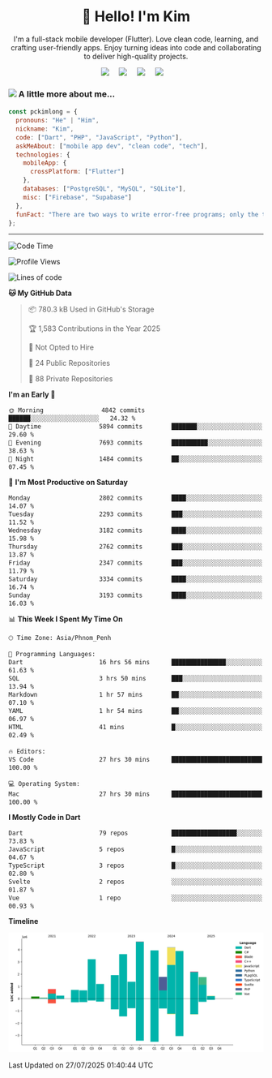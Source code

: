 <h1 align="center">👋 Hello! I'm Kim</h1>

<p align="center">
   I'm a full-stack mobile developer (Flutter). Love clean code, learning, and crafting user-friendly apps. Enjoy turning ideas into code and collaborating to deliver high-quality projects.
</p>

<p align="center">
  <a href="mailto:pochkimlong88@gmail.com"><img src="https://img.shields.io/badge/gmail-%23D14836.svg?&style=for-the-badge&logo=gmail&logoColor=white" /></a>&nbsp;&nbsp;&nbsp;&nbsp;
  <a href="https://t.me/pochkimlong/"><img src="https://img.shields.io/badge/telegram-%230077B5.svg?&style=for-the-badge&logo=telegram&logoColor=white" /></a>&nbsp;&nbsp;&nbsp;&nbsp;
  <a href="https://www.youtube.com/@PochKimlong/"><img src="https://img.shields.io/badge/youtube-%23dc2743.svg?&style=for-the-badge&logo=youtube&logoColor=white" /></a>&nbsp;&nbsp;&nbsp;&nbsp;
  <a href="https://www.tiktok.com/@pckimlong/"><img src="https://img.shields.io/badge/tiktok-%23000000.svg?&style=for-the-badge&logo=tiktok&logoColor=white" /></a>&nbsp;&nbsp;&nbsp;&nbsp;
</p>

### <img src="https://media.giphy.com/media/VgCDAzcKvsR6OM0uWg/giphy.gif" width="50"> A little more about me...  

```javascript
const pckimlong = {
  pronouns: "He" | "Him",
  nickname: "Kim",
  code: ["Dart", "PHP", "JavaScript", "Python"],
  askMeAbout: ["mobile app dev", "clean code", "tech"],
  technologies: {
    mobileApp: {
      crossPlatform: ["Flutter"]
    },
    databases: ["PostgreSQL", "MySQL", "SQLite"],
    misc: ["Firebase", "Supabase"]
  },
  funFact: "There are two ways to write error-free programs; only the third one works."
};
```
---

<!--START_SECTION:waka-->
![Code Time](http://img.shields.io/badge/Code%20Time-1%2C618%20hrs%2038%20mins-blue)

![Profile Views](http://img.shields.io/badge/Profile%20Views-1-blue)

![Lines of code](https://img.shields.io/badge/From%20Hello%20World%20I%27ve%20Written-36.5%20million%20lines%20of%20code-blue)

**🐱 My GitHub Data** 

> 📦 780.3 kB Used in GitHub's Storage 
 > 
> 🏆 1,583 Contributions in the Year 2025
 > 
> 🚫 Not Opted to Hire
 > 
> 📜 24 Public Repositories 
 > 
> 🔑 88 Private Repositories 
 > 
**I'm an Early 🐤** 

```text
🌞 Morning                4842 commits        ██████░░░░░░░░░░░░░░░░░░░   24.32 % 
🌆 Daytime                5894 commits        ███████░░░░░░░░░░░░░░░░░░   29.60 % 
🌃 Evening                7693 commits        ██████████░░░░░░░░░░░░░░░   38.63 % 
🌙 Night                  1484 commits        ██░░░░░░░░░░░░░░░░░░░░░░░   07.45 % 
```
📅 **I'm Most Productive on Saturday** 

```text
Monday                   2802 commits        ████░░░░░░░░░░░░░░░░░░░░░   14.07 % 
Tuesday                  2293 commits        ███░░░░░░░░░░░░░░░░░░░░░░   11.52 % 
Wednesday                3182 commits        ████░░░░░░░░░░░░░░░░░░░░░   15.98 % 
Thursday                 2762 commits        ███░░░░░░░░░░░░░░░░░░░░░░   13.87 % 
Friday                   2347 commits        ███░░░░░░░░░░░░░░░░░░░░░░   11.79 % 
Saturday                 3334 commits        ████░░░░░░░░░░░░░░░░░░░░░   16.74 % 
Sunday                   3193 commits        ████░░░░░░░░░░░░░░░░░░░░░   16.03 % 
```


📊 **This Week I Spent My Time On** 

```text
🕑︎ Time Zone: Asia/Phnom_Penh

💬 Programming Languages: 
Dart                     16 hrs 56 mins      ███████████████░░░░░░░░░░   61.63 % 
SQL                      3 hrs 50 mins       ███░░░░░░░░░░░░░░░░░░░░░░   13.94 % 
Markdown                 1 hr 57 mins        ██░░░░░░░░░░░░░░░░░░░░░░░   07.10 % 
YAML                     1 hr 54 mins        ██░░░░░░░░░░░░░░░░░░░░░░░   06.97 % 
HTML                     41 mins             █░░░░░░░░░░░░░░░░░░░░░░░░   02.49 % 

🔥 Editors: 
VS Code                  27 hrs 30 mins      █████████████████████████   100.00 % 

💻 Operating System: 
Mac                      27 hrs 30 mins      █████████████████████████   100.00 % 
```

**I Mostly Code in Dart** 

```text
Dart                     79 repos            ██████████████████░░░░░░░   73.83 % 
JavaScript               5 repos             █░░░░░░░░░░░░░░░░░░░░░░░░   04.67 % 
TypeScript               3 repos             █░░░░░░░░░░░░░░░░░░░░░░░░   02.80 % 
Svelte                   2 repos             ░░░░░░░░░░░░░░░░░░░░░░░░░   01.87 % 
Vue                      1 repo              ░░░░░░░░░░░░░░░░░░░░░░░░░   00.93 % 
```



**Timeline**

![Lines of Code chart](https://raw.githubusercontent.com/pckimlong/pckimlong/main/assets/bar_graph.png)


 Last Updated on 27/07/2025 01:40:44 UTC
<!--END_SECTION:waka-->

<!---
PochKimlong/PochKimlong is a ✨ special ✨ repository because its `README.md` (this file) appears on your GitHub profile.
You can click the Preview link to take a look at your changes.
--->
